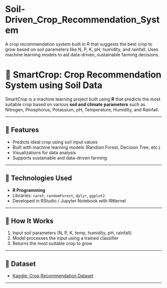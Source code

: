 # Soil-Driven_Crop_Recommendation_System
A crop recommendation system built in R that suggests the best crop to grow based on soil parameters like N, P, K, pH, humidity, and rainfall. Uses machine learning models to aid data-driven, sustainable farming decisions.

# 🌾 SmartCrop: Crop Recommendation System using Soil Data

SmartCrop is a machine learning project built using **R** that predicts the most suitable crop based on various **soil and climate parameters** such as Nitrogen, Phosphorus, Potassium, pH, Temperature, Humidity, and Rainfall.

---

## 📌 Features

- Predicts ideal crop using soil input values
- Built with machine learning models (Random Forest, Decision Tree, etc.)
- Visualizations for data analysis
- Supports sustainable and data-driven farming

---

## 🧪 Technologies Used

- **R Programming**
- Libraries: `caret`, `randomForest`, `dplyr`, `ggplot2`
- Developed in RStudio / Jupyter Notebook with IRKernel

---

## 🧠 How It Works

1. Input soil parameters (N, P, K, temp, humidity, pH, rainfall)
2. Model processes the input using a trained classifier
3. Returns the most suitable crop to grow

---

## 📂 Dataset

- [Kaggle: Crop Recommendation Dataset](https://www.kaggle.com/datasets/atharvaingle/crop-recommendation-dataset)

---


